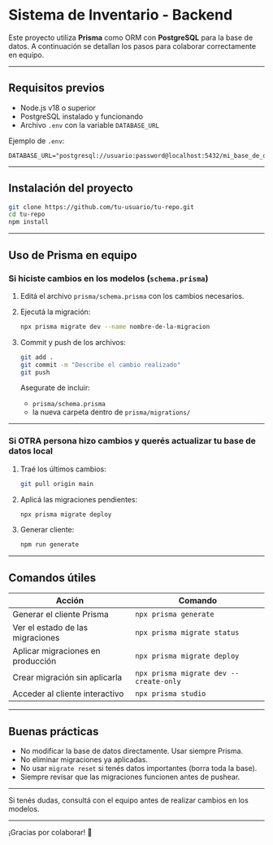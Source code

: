 # Sistema de Inventario - Backend

Este proyecto utiliza **Prisma** como ORM con **PostgreSQL** para la base de datos. A continuación se detallan los pasos para colaborar correctamente en equipo.

---

## Requisitos previos

* Node.js v18 o superior
* PostgreSQL instalado y funcionando
* Archivo `.env` con la variable `DATABASE_URL`

Ejemplo de `.env`:

```env
DATABASE_URL="postgresql://usuario:password@localhost:5432/mi_base_de_datos"
```

---

## Instalación del proyecto

```bash
git clone https://github.com/tu-usuario/tu-repo.git
cd tu-repo
npm install
```

---

## Uso de Prisma en equipo

### Si hiciste cambios en los modelos (`schema.prisma`)

1. Editá el archivo `prisma/schema.prisma` con los cambios necesarios.
2. Ejecutá la migración:

   ```bash
   npx prisma migrate dev --name nombre-de-la-migracion
   ```
3. Commit y push de los archivos:

   ```bash
   git add .
   git commit -m "Describe el cambio realizado"
   git push
   ```

   Asegurate de incluir:

   * `prisma/schema.prisma`
   * la nueva carpeta dentro de `prisma/migrations/`

---

### Si OTRA persona hizo cambios y querés actualizar tu base de datos local

1. Traé los últimos cambios:

   ```bash
   git pull origin main
   ```
2. Aplicá las migraciones pendientes:

   ```bash
   npx prisma migrate deploy
   ```

3. Generar cliente:

   ```bash
   npm run generate
   ```
---

## Comandos útiles

| Acción                            | Comando                                |
| --------------------------------- | -------------------------------------- |
| Generar el cliente Prisma         | `npx prisma generate`                  |
| Ver el estado de las migraciones  | `npx prisma migrate status`            |
| Aplicar migraciones en producción | `npx prisma migrate deploy`            |
| Crear migración sin aplicarla     | `npx prisma migrate dev --create-only` |
| Acceder al cliente interactivo    | `npx prisma studio`                    |

---

## Buenas prácticas

* No modificar la base de datos directamente. Usar siempre Prisma.
* No eliminar migraciones ya aplicadas.
* No usar `migrate reset` si tenés datos importantes (borra toda la base).
* Siempre revisar que las migraciones funcionen antes de pushear.

---

Si tenés dudas, consultá con el equipo antes de realizar cambios en los modelos.

---

¡Gracias por colaborar! 💪
